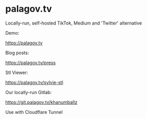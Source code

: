 # palagov.tv
Locally-run, self-hosted TikTok, Medium and 'Twitter' alternative 

Demo:

https://palagov.tv

Blog posts:

https://palagov.tv/press

Stl Viewer:

https://palagov.tv/sylvie-stl

Our locally-run Gitlab:

https://git.palagov.tv/khanumballz

Use with Cloudflare Tunnel
